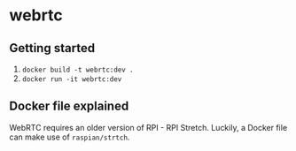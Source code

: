 # webrtc

## Getting started 

1. `docker build -t webrtc:dev .`
1. `docker run -it webrtc:dev`

## Docker file explained 

WebRTC requires an older version of RPI - RPI Stretch.  Luckily, a Docker file can make use of `raspian/strtch`.  
